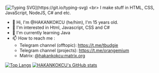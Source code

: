 [![Typing SVG](https://readme-typing-svg.demolab.com?font=Fira+Code&weight=300&duration=2000&pause=5000&color=FF9E16&repeat=false&width=216&height=32&lines=Hello!+I+am+Hakan.)](https://git.io/typing-svg) <br>
I make stuff in HTML, CSS, JavaScript, NodeJS, C# and etc.

- 👋 Hi, I'm @HAKANKOKCU (he/him), I'm 15 years old.
- 👀 I'm interested in Html, Javascript, CSS and C#
- 🌱 I'm currently learning Java<!--- 💞️ I’m looking to collaborate on ...-->
- 📫 How to reach me :
  - Telegram channel (offtopic): https://t.me/tbudgie
  - Telegram channel (projects): https://t.me/orangemium
  - Matrix: [@hakankokcu:matrix.org](https://matrix.to/#/@hakankokcu:matrix.org)

[![Top Langs](https://github-readme-stats.vercel.app/api/top-langs/?username=hakankokcu&langs_count=10&layout=compact)](https://github.com/anuraghazra/github-readme-stats)
[![HAKANKOKCU's GitHub stats](https://github-readme-stats.vercel.app/api?username=hakankokcu&show_icons=true)](https://github.com/anuraghazra/github-readme-stats)

<!---
HAKANKOKCU/HAKANKOKCU is a ✨ special ✨ repository because its `README.md` (this file) appears on your GitHub profile.
You can click the Preview link to take a look at your changes.
--->
